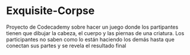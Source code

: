 # Exquisite-Corpse

Proyecto de Codecademy sobre hacer un juego donde los partipantes tienen que dibujar la cabeza, el cuerpo y las piernas
de una criatura. Los participantes no saben como lo están haciendo los demás hasta que conectan sus partes y se revela el resultado final 

 

